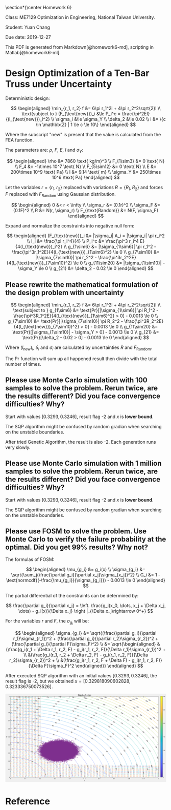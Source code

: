 \section*{\center Homework 6}

Class: ME7129 Optimization in Engineering, National Taiwan University.

Student: Yuan Chang

Due date: 2019-12-27

This PDF is generated from Markdown[@homework6-md], scripting in Matlab[@homework6-ml].

# Design Optimization of a Ten-Bar Truss under Uncertainty

Deterministic design:

$$
\begin{aligned}
\min_{r_1, r_2} f &= 6\pi r_1^2l + 4\pi r_2^2\sqrt{2}l
\\
\text{subject to } (F_{\text{new}})_i &\le P_i^c = \frac{\pi^2EI}{(l_{\text{new}})_i^2}
\\
\sigma_i &\le \sigma_Y
\\
\delta_2 &\le 0.02
\\
i &= \{c \in \mathbb{Z} | 1 \le c \le 10\}
\end{aligned}
$$

Where the subscript "new" is present that the value is calculated from the FEA function.

The parameters are: $\rho$, $F$, $E$, $l$ and $\sigma_Y$:

$$
\begin{aligned}
\rho &= 7860 \text{ kg/m}^3
\\
F_{1\sim3} &= 0 \text{ N}
\\
F_4 &= -1\times 10^7 \text{ N}
\\
F_{5\sim12} &= 0 \text{ N}
\\
E &= 200\times 10^9 \text{ Pa}
\\
l &= 9.14 \text{ m}
\\
\sigma_Y &= 250\times 10^6 \text{ Pa}
\end{aligned}
$$

Let the variables $r = \{r_1, r_2\}$ replaced with variations $R = \{R_1, R_2\}$
and forces $F$ replaced with $F_{\text{Random}}$ using Gaussian distribution.

$$
\begin{aligned}
0 &< r < \infty
\\
\sigma_r &= (0.1r)^2
\\
\sigma_F &= (0.1F)^2
\\
R &= N(r, \sigma_r)
\\
F_{\text{Random}} &= N(F, \sigma_F)
\end{aligned}
$$

Expand and normalize the constraints into negative null form:

$$
\begin{aligned}
(F_{\text{new}})_i &= |\sigma_i| A_i = |\sigma_i| \pi r_i^2
\\
I_i &= \frac{\pi r_i^4}{4}
\\
P_i^c &= \frac{\pi^3 r_i^4 E}{4(l_{\text{new}})_i^2}
\\
g_{1\sim6} &= |\sigma_{1\sim6}| \pi r_1^2 - \frac{\pi^3r_1^2E}{4(l_{\text{new}})_{1\sim6}^2} \le 0
\\
g_{7\sim10} &=  |\sigma_{7\sim10}| \pi r_2^2 - \frac{\pi^3r_2^2E}{4(l_{\text{new}})_{7\sim10}^2} \le 0
\\
g_{11\sim20} &= |\sigma_{1\sim10}| - \sigma_Y \le 0
\\
g_{21} &= \delta_2 - 0.02 \le 0
\end{aligned}
$$

## Please rewrite the mathematical formulation of the design problem with uncertainty

$$
\begin{aligned}
\min_{r_1, r_2} f &= 6\pi r_1^2l + 4\pi r_2^2\sqrt{2}l
\\
\text{subject to } g_{1\sim6} &= \text{Pr}[|\sigma_{1\sim6}| \pi R_1^2 - \frac{\pi^3R_1^2E}{4(l_{\text{new}})_{1\sim6}^2} > 0] - 0.0013 \le 0
\\
g_{7\sim10} &=  \text{Pr}[|\sigma_{7\sim10}| \pi R_2^2 - \frac{\pi^3R_2^2E}{4(l_{\text{new}})_{7\sim10}^2} > 0] - 0.0013 \le 0
\\
g_{11\sim20} &= \text{Pr}[|\sigma_{1\sim10}| - \sigma_Y > 0] - 0.0013 \le 0
\\
g_{21} &= \text{Pr}[\delta_2 - 0.02 > 0] - 0.0013 \le 0
\end{aligned}
$$

Where $(l_{\text{new}})_i$, $\delta_i$ and $\sigma_i$ are calculated by uncertainties $R$ and $F_{\text{Random}}$.

The $\text{Pr}$ function will sum up all happened result then divide with the total number of times.

## Please use Monte Carlo simulation with 100 samples to solve the problem. Rerun twice, are the results different? Did you face convergence difficulties? Why?

Start with values $[0.3293, 0.3246]$, result flag -2 and $x$ is **lower bound**.

The SQP algorithm might be confused by random gradian when searching on the unstable boundaries.

After tried Genetic Algorithm, the result is also -2. Each generation runs very slowly.

## Please use Monte Carlo simulation with 1 million samples to solve the problem. Rerun twice, are the results different? Did you face convergence difficulties? Why?

Start with values $[0.3293, 0.3246]$, result flag -2 and $x$ is **lower bound**.

The SQP algorithm might be confused by random gradian when searching on the unstable boundaries.

## Please use FOSM to solve the problem. Use Monte Carlo to verify the failure probability at the optimal. Did you get 99% results? Why not?

The formulas of FOSM:

$$
\begin{aligned}
\mu_{g_i} &= g_i(x)
\\
\sigma_{g_i} &= \sqrt{\sum_j(\frac{\partial g_i}{\partial x_j}\sigma_{x_j})^2}
\\
G_i &= 1 - \text{normcdf}(-\frac{\mu_{g_i}}{\sigma_{g_i}}) - 0.0013 \le 0
\end{aligned}
$$

The partial differential of the constraints can be determined by:

$$
\frac{\partial g_i}{\partial x_j} = \left. \frac{g_i(x_0, \dots, x_j + \Delta x_j, \dots) - g_i(x)}{\Delta x_j} \right |_{\Delta x_j\rightarrow 0^+}
$$

For the variables $r$ and $F$, the $\sigma_{g_i}$ will be:

$$
\begin{aligned}
\sigma_{g_i} &= \sqrt{(\frac{\partial g_i}{\partial r_1}\sigma_{r_1})^2 + (\frac{\partial g_i}{\partial r_2}\sigma_{r_2})^2 + (\frac{\partial g_i}{\partial F}\sigma_F)^2}
\\
&= \sqrt{\begin{aligned}
&(\frac{g_i(r_1 + \Delta r_1, r_2, F) - g_i(r_1, r_2, F)}{\Delta r_1}\sigma_{r_1})^2 +
\\
&(\frac{g_i(r_1, r_2 + \Delta r_2, F) - g_i(r_1, r_2, F)}{\Delta r_2}\sigma_{r_2})^2 +
\\
&(\frac{g_i(r_1, r_2, F + \Delta F) - g_i(r_1, r_2, F)}{\Delta F}\sigma_F)^2
\end{aligned}}
\end{aligned}
$$

After executed SQP algorithm with an initial values $[0.3293, 0.3246]$, the result flag is -2, but we obtained $x = [0.329818090602828, 0.323336750073526]$.

![](img/homework6.png)

# Reference
